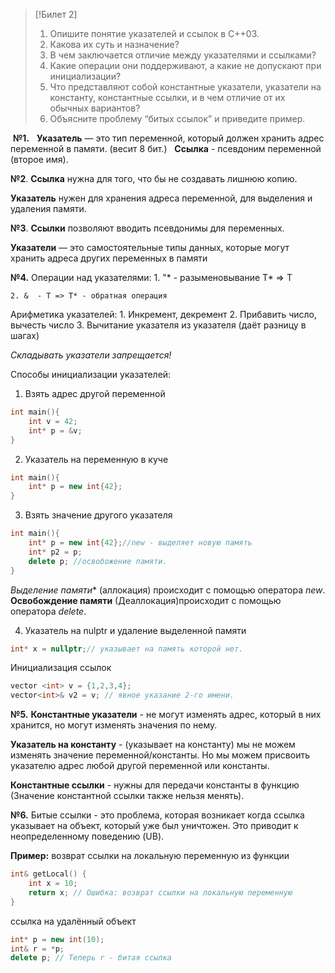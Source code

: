 > [!Билет 2]
> 1. Опишите понятие указателей и ссылок в C++03. 
> 2. Какова их суть и назначение? 
> 3. В чем заключается отличие между указателями и ссылками? 
> 4. Какие операции они поддерживают, а какие не допускают при инициализации? 
> 5. Что представляют собой константные указатели, указатели на константу, константные ссылки, и в чем отличие от их обычных вариантов?
> 6. Объясните проблему “битых ссылок” и приведите пример.

 **№1.**
  **Указатель** — это тип переменной, который должен хранить адрес переменной в памяти. (весит 8 бит.)
  **Ссылка** - псевдоним переменной (второе имя).

**№2**.
**Ссылка** нужна для того, что бы не создавать лишнюю копию.

**Указатель** нужен для хранения адреса переменной, для выделения и удаления памяти.

**№3**.
**Ссылки** позволяют вводить псевдонимы для переменных.

**Указатели** — это самостоятельные типы данных, которые могут хранить адреса других переменных в памяти


**№4.**
Операции над указателями:
	1. "* - разыменовывание T* => T

	2. &  - T => T* - обратная операция

Арифметика указателей:
	1.  Инкремент, декремент
	2. Прибавить число, вычесть число
	3. Вычитание указателя из указателя (даёт разницу в шагах)
	
*Складывать указатели запрещается!*

Способы инициализации указателей:

1) Взять адрес другой переменной
```cpp
int main(){
	int v = 42;
	int* p = &v;
}
```

2) Указатель на переменную в куче
```cpp
int main(){
	int* p = new int{42};
}
```

3) Взять значение другого указателя
```cpp
int main(){
	int* p = new int{42};//new - выделяет новую память
	int* p2 = p;
	delete p; //освобожение памяти.
}
```

*Выделение памяти** (аллокация) происходит с помощью оператора *new*.
**Освобождение памяти** (Деаллокация)происходит с помощью оператора *delete*.

4) Указатель на nulptr и удаление выделенной памяти
```cpp
int* x = nullptr;// указывает на память которой нет.

```

Инициализация ссылок
```cpp
vector <int> v = {1,2,3,4};
vector<int>& v2 = v; // явное указание 2-го имени.

```

**№5.**
**Константные указатели** -  не могут изменять адрес, который в них хранится, но могут изменять значения по нему.

**Указатель на константу** -  (указывает на константу) мы не можем изменять значение переменной/константы. Но мы можем присвоить указателю адрес любой другой переменной или константы.

**Константные ссылки** - нужны для передачи константы в функцию
(Значение константной ссылки также нельзя менять).

**№6.**
Битые ссылки - это проблема, которая возникает когда ссылка указывает на объект, который уже был уничтожен. Это приводит к неопределенному поведению (UB).

**Пример:**
возврат ссылки на локальную переменную из функции
```cpp
int& getLocal() {
    int x = 10;
    return x; // Ошибка: возврат ссылки на локальную переменную
}
```
ссылка на удалённый объект
```cpp
int* p = new int(10);
int& r = *p;
delete p; // Теперь r - битая ссылка
```